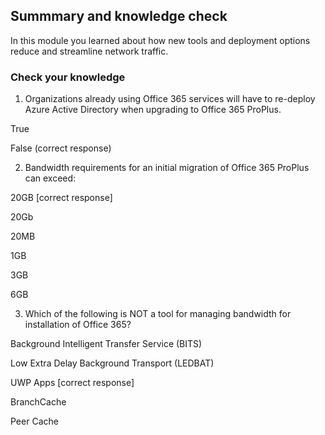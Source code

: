 ## Summmary and knowledge check
In this module you learned about how new tools and deployment options reduce and streamline network traffic.

### Check your knowledge
1. Organizations already using Office 365 services will have to re-deploy Azure Active Directory when upgrading to Office 365 ProPlus.

True

False (correct response)

2. Bandwidth requirements for an initial migration of Office 365 ProPlus can exceed:

20GB [correct response]

20Gb

20MB

1GB

3GB

6GB

3. Which of the following is NOT a tool for managing bandwidth for installation of Office 365?

Background Intelligent Transfer Service (BITS) 

Low Extra Delay Background Transport (LEDBAT)

UWP  Apps [correct response]

BranchCache 

Peer Cache 
